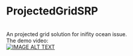 # ProjectedGridSRP
<br>An projected grid solution for inifity ocean issue.
<br>The demo video:
<br>[![IMAGE ALT TEXT](http://img.youtube.com/vi/AOOFQI-i0s4/0.jpg)](https://www.youtube.com/watch?v=AOOFQI-i0s4 "The projected grid demo")
